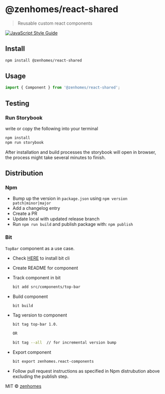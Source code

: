# @zenhomes/react-shared

> Reusable custom react components

[![JavaScript Style Guide](https://img.shields.io/badge/code_style-standard-brightgreen.svg)](https://standardjs.com)

## Install

```bash
npm install @zenhomes/react-shared
```

## Usage

```ts
import { Component } from '@zenhomes/react-shared';
```

## Testing

### Run Storybook

write or copy the following into your terminal

```bash
npm install
npm run storybook
```

After installation and build processes the storybook will open in browser, the process might take several minutes to finish.

## Distribution

### Npm

-   Bump up the version in `package.json` using `npm version patch|minor|major`
-   Add a changelog entry
-   Create a PR
-   Update local with updated release branch
-   Run `npm run build` and publish package with: `npm publish`

### Bit

`TopBar` component as a use case.

-   Check [HERE](https://docs.bit.dev/docs/installation) to install bit cli

-   Create README for component

-   Track component in bit

    ```bash
    bit add src/components/top-bar
    ```

-   Build component

    ```bash
    bit build
    ```

-   Tag version to component

    ```bash
    bit tag top-bar 1.0.

    OR

    bit tag --all  // for incremental version bump
    ```

-   Export component

    ```bash
    bit export zenhomes.react-components
    ```

-   Follow pull request instructions as specified in Npm distrubution above excluding the publish step.

MIT © [zenhomes](https://github.com/zenhomes)
